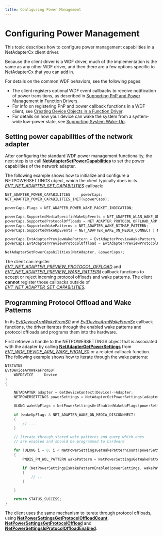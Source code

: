 ```yaml
---
title: Configuring Power Management
---
```


# Configuring Power Management

This topic describes how to configure power management capabilities in a NetAdapterCx client driver.

Because the client driver is a WDF driver, much of the implementation is the same as any other WDF driver, and then there are a few options specific to NetAdapterCx that you can add in.

For details on the common WDF behaviors, see the following pages:

*  The client registers optional WDF event callbacks to receive notification of power transitions, as described in [Supporting PnP and Power Management in Function Drivers](../wdf/supporting-pnp-and-power-management-in-function-drivers.md).
*  For info on registering PnP and power callback functions in a WDF client, see [Creating Device Objects in a Function Driver](../wdf/creating-device-objects-in-a-function-driver.md).
*  For details on how your device can wake the system from a system-wide low-power state, see [Supporting System Wake-Up](../wdf/supporting-system-wake-up.md).

## Setting power capabilities of the network adapter

After configuring the standard WDF power management functionality, the next step is to call [**NetAdapterSetPowerCapabilities**](netadaptersetpowercapabilities.md) to set the power capabilities of the network adapter.

The following example shows how to initialize and configure a NETPOWERSETTINGS object, which the client typically does in its [*EVT_NET_ADAPTER_SET_CAPABILITIES*](evt-net-adapter-set-capabilities.md) callback:

```cpp
NET_ADAPTER_POWER_CAPABILITIES     powerCaps;
NET_ADAPTER_POWER_CAPABILITIES_INIT(&powerCaps);

powerCaps.Flags = NET_ADAPTER_POWER_WAKE_PACKET_INDICATION;

powerCaps.SupportedMediaSpecificWakeUpEvents = NET_ADAPTER_WLAN_WAKE_ON_AP_ASSOCIATION_LOST;
powerCaps.SupportedProtocolOffloads = NET_ADAPTER_PROTOCOL_OFFLOAD_ARP | NET_ADAPTER_PROTOCOL_OFFLOAD_NS;
powerCaps.SupportedWakePatterns = NET_ADAPTER_WAKE_BITMAP_PATTERN;
powerCaps.SupportedWakeUpEvents = NET_ADAPTER_WAKE_ON_MEDIA_CONNECT | NET_ADAPTER_WAKE_ON_MEDIA_DISCONNECT;

powerCaps.EvtAdapterPreviewWakePattern = EvtAdapterPreviewWakePattern;
powerCaps.EvtAdapterPreviewProtocolOffload = EvtAdapterPreviewProtocolOffload;

NetAdapterSetPowerCapabilities(NetAdapter, &powerCaps);
```

The client can register [*EVT_NET_ADAPTER_PREVIEW_PROTOCOL_OFFLOAD*](evt-net-adapter-preview-protocol-offload.md) and [*EVT_NET_ADAPTER_PREVIEW_WAKE_PATTERN*](evt-net-adapter-preview-wake-pattern.md) callback functions to accept or reject incoming protocol offloads and wake patterns. The client **cannot** register those callbacks outside of [*EVT_NET_ADAPTER_SET_CAPABILITIES*](evt-net-adapter-set-capabilities.md).

## Programming Protocol Offload and Wake Patterns

In its [*EvtDeviceArmWakeFromS0*](https://msdn.microsoft.com/library/windows/hardware/ff540843) and [*EvtDeviceArmWakeFromSx*](https://msdn.microsoft.com/library/windows/hardware/ff540844) callback functions, the driver iterates through the enabled wake patterns and protocol offloads and programs them into the hardware.

First retrieve a handle to the NETPOWERSETTINGS object that is associated with the adapter by calling [**NetAdapterGetPowerSettings**](netadaptergetpowersettings.md) from [*EVT_WDF_DEVICE_ARM_WAKE_FROM_S0*](https://msdn.microsoft.com/library/windows/hardware/ff540843) or a related callback function.  The following example shows how to iterate through the wake patterns:

```cpp
NTSTATUS
EvtDeviceArmWakeFromS0(
    WDFDEVICE     Device
)
{

    NETADAPTER adapter = GetDeviceContext(Device)->Adapter;
    NETPOWERSETTINGS powerSettings = NetAdapterGetPowerSettings(adapter);

    ULONG wakeUpFlags = NetPowerSettingsGetEnabledWakeUpFlags(powerSettings);
     
    if (wakeUpFlags & NET_ADAPTER_WAKE_ON_MEDIA_DISCONNNECT)
    {
        // ...
    }

    // Iterate through stored wake patterns and query which ones
    // are enabled and should be programmed to hardware

    for (ULONG i = 0; i < NetPowerSettingsGetWakePatternCount(powerSettings); i++)
    {
        PNDIS_PM_WOL_PATTERN wakePattern = NetPowerSettingsGetWakePattern(powerSettings, i);

        if (NetPowerSettingsIsWakePatternEnabled(powerSettings, wakePattern))
        {
            // ...
        }

    }

    return STATUS_SUCCESS;
}
```

The client uses the same mechanism to iterate through protocol offloads, using [**NetPowerSettingsGetProtocolOffloadCount**](netpowersettingsgetprotocoloffloadcount.md), [**NetPowerSettingsGetProtocolOffload**](netpowersettingsgetprotocoloffload.md) and [**NetPowerSettingsIsProtocolOffloadEnabled**](netpowersettingsisprotocoloffloadenabled.md).
